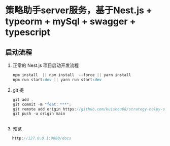 # 策略助手server服务，基于Nest.js + typeorm + mySql + swagger + typescript

## 启动流程

1. 正常的 Nest.js 项目启动开发流程

   ````css
   npm install  || npm install  --force || yarn install
   npm run start:dev || yarn run start:dev
   ````

2. git 提
   ````javascript
   git add .
   git commit -m "feat：***";
   git remote add origin https://github.com/kuishou68/strategy-helpy-server.git
   git push -u origin main
   ``

3. 预览
```javascript
   http://127.0.0.1:9080/docs
```

